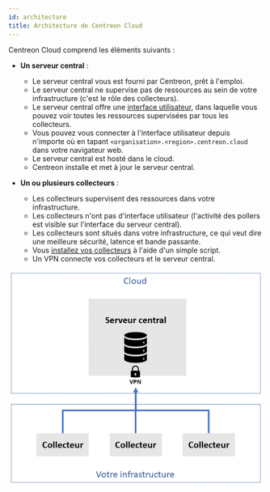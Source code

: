 ```yaml
---
id: architecture
title: Architecture de Centreon Cloud
---
```


Centreon Cloud comprend les éléments suivants :

* **Un serveur central** :
  * Le serveur central vous est fourni par Centreon, prêt à l'emploi.
  * Le serveur central ne supervise pas de ressources au sein de votre infrastructure (c'est le rôle des collecteurs).
  * Le serveur central offre une [interface utilisateur](interface), dans laquelle vous pouvez voir toutes les ressources supervisées par tous les collecteurs.
  * Vous pouvez vous connecter à l'interface utilisateur depuis n'importe où en tapant `<organisation>.<region>.centreon.cloud` dans votre navigateur web.
  * Le serveur central est hosté dans le cloud.
  * Centreon installe et met à jour le serveur central.

* **Un ou plusieurs collecteurs** :
  * Les collecteurs supervisent des ressources dans votre infrastructure.
  * Les collecteurs n'ont pas d'interface utilisateur (l'activité des pollers est visible sur l'interface du serveur central).
  * Les collecteurs sont situés dans votre infrastructure, ce qui veut dire une meilleure sécurité, latence et bande passante.
  * Vous [installez vos collecteurs](../installation/deploy-poller.md) à l'aide d'un simple script.
  * Un VPN connecte vos collecteurs et le serveur central.

![image](../assets/getting-started/infra3.png)
